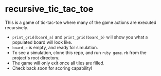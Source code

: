 # recursive_tic_tac_toe
This is a game of tic-tac-toe where many of the game actions are executed recursively.

* ```print_grid(board_a)``` and ```print_grid(board_b)``` will show you what a populated board will look like.
* ```board_c``` is empty, and ready for simulation.
* To see a simulation, clone this repo, and run ```ruby game.rb``` from the project's root directory.
* The game will only exit once all tiles are filled.
* Check back soon for scoring capability!
